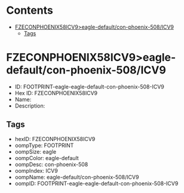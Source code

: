



Contents
========

* [FZECONPHOENIX58ICV9>eagle-default/con-phoenix-508/ICV9](#fzeconphoenix58icv9eagle-defaultcon-phoenix-508icv9)
	* [Tags](#tags)

# FZECONPHOENIX58ICV9>eagle-default/con-phoenix-508/ICV9

- ID: FOOTPRINT-eagle-eagle-default-con-phoenix-508-ICV9
- Hex ID: FZECONPHOENIX58ICV9
- Name: 
- Description: 

## Tags

- hexID: FZECONPHOENIX58ICV9
- oompType: FOOTPRINT
- oompSize: eagle
- oompColor: eagle-default
- oompDesc: con-phoenix-508
- oompIndex: ICV9
- oompName: eagle-default/con-phoenix-508/ICV9
- oompID: FOOTPRINT-eagle-eagle-default-con-phoenix-508-ICV9
